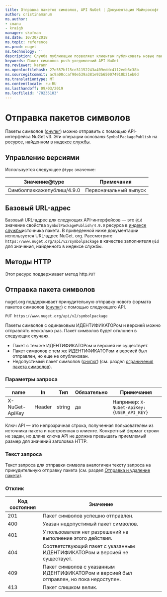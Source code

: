 ```yaml
---
title: Отправка пакетов символов, API NuGet | Документация Майкрософт
author: cristinamanum
ms.author:
- cmanu
- kraigb
manager: skofman
ms.date: 10/30/2018
ms.topic: reference
ms.prod: nuget
ms.technology: ''
description: Служба публикации позволяет клиентам публиковать новые пакеты символов.
keywords: Пакет символов push-уведомлений API NuGet
ms.reviewer: karann
ms.openlocfilehash: 27e557bf15ce31152243a409eddc4112eeb6c38b
ms.sourcegitcommit: ac9a00ccaf90e539a381e92b650074910b21eb0d
ms.translationtype: MT
ms.contentlocale: ru-RU
ms.lasthandoff: 09/03/2019
ms.locfileid: "70235103"
---
```

# <a name="push-symbol-packages"></a>Отправка пакетов символов

Пакеты символов ([снупкг](../create-packages/Symbol-Packages-snupkg.md)) можно отправить с помощью API-интерфейса NuGet v3.
Эти операции основаны `SymbolPackagePublish` на ресурсе, найденном в [индексе службы](service-index.md).

## <a name="versioning"></a>Управление версиями

Используется следующее `@type` значение:

Значение@type                 | Примечания
--------------------        | -----
Симболпаккажепублиш/4.9.0  | Первоначальный выпуск

## <a name="base-url"></a>Базовый URL-адрес

Базовый URL-адрес для следующих API-интерфейсов — это `@id` значение свойства `SymbolPackagePublish/4.9.0` ресурса в [индексе службы](service-index.md)источника пакета. В приведенной ниже документации используется URL-адрес NuGet. org. Рассмотрите `https://www.nuget.org/api/v2/symbolpackage` в качестве заполнителя `@id` для значения, найденного в индексе службы.

## <a name="http-methods"></a>Методы HTTP

Этот ресурс поддерживает метод http.`PUT` 

## <a name="push-a-symbol-package"></a>Отправка пакета символов

nuget.org поддерживает принудительную отправку нового формата пакетов символов ([снупкг](../create-packages/Symbol-Packages-snupkg.md)) с помощью следующего API. 

    PUT https://www.nuget.org/api/v2/symbolpackage

Пакеты символов с одинаковым ИДЕНТИФИКАТОРом и версией можно отправлять несколько раз. Пакет символов будет отклонен в следующих случаях.
- Пакет с тем же ИДЕНТИФИКАТОРом и версией не существует.
- Пакет символов с тем же ИДЕНТИФИКАТОРом и версией был отправлен, но еще не опубликован.
- Недопустимый пакет символов ([снупкг](../create-packages/Symbol-Packages-snupkg.md)) (см. раздел [ограничения пакета символов](../create-packages/Symbol-Packages-snupkg.md)).

### <a name="request-parameters"></a>Параметры запроса

name           | In     | Тип   | Обязательно | Примечания
-------------- | ------ | ------ | -------- | -----
X-NuGet-ApiKey | Header | string | да      | Например: `X-NuGet-ApiKey: {USER_API_KEY}`

Ключ API — это непрозрачная строка, полученная пользователем из источника пакета и настроенная в клиенте. Конкретный формат строки не задан, но длина ключа API не должна превышать приемлемый размер для значений заголовка HTTP.

### <a name="request-body"></a>Текст запроса

Текст запроса для отправки символа аналогичен тексту запроса на принудительную отправку пакета (см. раздел [Отправка и удаление пакета](package-publish-resource.md)). 

### <a name="response"></a>Отклик

Код состояния | Значение
----------- | -------
201         | Пакет символов успешно отправлен.
400         | Указан недопустимый пакет символов.
401         | У пользователя нет разрешений на выполнение этого действия.
404         | Соответствующий пакет с указанным ИДЕНТИФИКАТОРом и версией не существует.
409         | Пакет символов с указанным ИДЕНТИФИКАТОРом и версией был отправлен, но пока недоступен.
413         | Пакет слишком велик.

